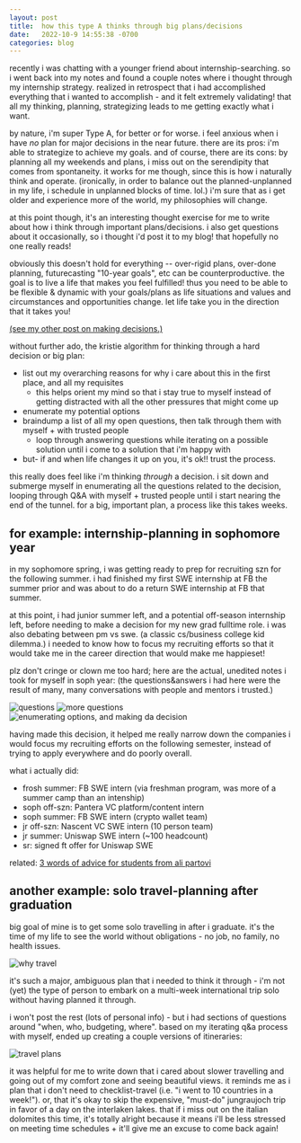 ```yaml
---
layout: post
title:  how this type A thinks through big plans/decisions
date:   2022-10-9 14:55:38 -0700
categories: blog
---
```


recently i was chatting with a younger friend about internship-searching. so i went back into my notes and found a couple notes where i thought through my internship strategy. realized in retrospect that i had accomplished everything that i wanted to accomplish - and it felt extremely validating! that all my thinking, planning, strategizing leads to me getting exactly what i want.

by nature, i'm super Type A, for better or for worse. i feel anxious when i have *no* plan for major decisions in the near future. there are its pros: i'm able to strategize to achieve my goals. and of course, there are its cons: by planning all my weekends and plans, i miss out on the serendipity that comes from spontaneity.
it works for me though, since this is how i naturally think and operate. (ironically, in order to balance out the planned-unplanned in my life, i schedule in unplanned blocks of time. lol.) i'm sure that as i get older and experience more of the world, my philosophies will change.

at this point though, it's an interesting thought exercise for me to write about how i think through important plans/decisions. i also get questions about it occasionally, so i thought i'd post it to my blog! that hopefully no one really reads!

obviously this doesn't hold for everything -- over-rigid plans, over-done planning, futurecasting "10-year goals", etc can be counterproductive. the goal is to live a life that makes you feel fulfilled! thus you need to be able to be flexible & dynamic with your goals/plans as life situations and values and circumstances and opportunities change. let life take you in the direction that it takes you!

[(see my other post on making decisions.)](https://kristiehuang.com/blog/2021/08/30/decisions.html)

without further ado, the kristie algorithm for thinking through a hard decision or big plan:
* list out my overarching reasons for why i care about this in the first place, and all my requisites
  * this helps orient my mind so that i stay true to myself instead of getting distracted with all the other pressures that might come up
* enumerate my potential options
* braindump a list of all my open questions, then talk through them with myself + with trusted people
  * loop through answering questions while iterating on a possible solution until i come to a solution that i'm happy with
* but- if and when life changes it up on you, it's ok!! trust the process.

this really does feel like i'm thinking *through* a decision. i sit down and submerge myself in enumerating all the questions related to the decision, looping through Q&A with myself + trusted people until i start nearing the end of the tunnel. for a big, important plan, a process like this takes weeks.

## for example: internship-planning in sophomore year
in my sophomore spring, i was getting ready to prep for recruiting szn for the following summer. i had finished my first SWE internship at FB the summer prior and was about to do a return SWE internship at FB that summer.

at this point, i had junior summer left, and a potential off-season internship left, before needing to make a decision for my new grad fulltime role. i was also debating between pm vs swe. (a classic cs/business college kid dilemma.) i needed to know how to focus my recruiting efforts so that it would take me in the career direction that would make me happieset!

plz don't cringe or clown me too hard; here are the actual, unedited notes i took for myself in soph year:
(the questions&answers i had here were the result of many, many conversations with people and mentors i trusted.)

![questions](/assets/blog/decisions-careerquestions1.png)
![more questions](/assets/blog/decisions-careerquestions2.png)
![enumerating options, and making da decision](/assets/blog/decisions-career.png)

having made this decision, it helped me really narrow down the companies i would focus my recruiting efforts on the following semester, instead of trying to apply everywhere and do poorly overall.

what i actually did:
* frosh summer: FB SWE intern (via freshman program, was more of a summer camp than an intenship)
* soph off-szn: Pantera VC platform/content intern
* soph summer: FB SWE intern (crypto wallet team)
* jr off-szn: Nascent VC SWE intern (10 person team)
* jr summer: Uniswap SWE intern (~100 headcount)
* sr: signed ft offer for Uniswap SWE

related: [3 words of advice for students from ali partovi](https://neo.substack.com/p/three-words-of-advice-every-student)


## another example: solo travel-planning after graduation
big goal of mine is to get some solo travelling in after i graduate. it's the time of my life to see the world without obligations - no job, no family, no health issues.

![why travel](/assets/blog/decisions-whytravel.png)

it's such a major, ambiguous plan that i needed to think it through - i'm not (yet) the type of person to embark on a multi-week international trip solo without having planned it through.

i won't post the rest (lots of personal info) - but i had sections of questions around "when, who, budgeting, where". based on my iterating q&a process with myself, ended up creating a couple versions of itineraries:

![travel plans](/assets/blog/decisions-travelplans.png)

it was helpful for me to write down that i cared about slower travelling and going out of my comfort zone and seeing beautiful views. it reminds me as i plan that i don't need to checklist-travel (i.e. "i went to 10 countries in a week!"). or, that it's okay to skip the expensive, "must-do" jungraujoch trip in favor of a day on the interlaken lakes. that if i miss out on the italian dolomites this time, it's totally alright because it means i'll be less stressed on meeting time schedules + it'll give me an excuse to come back again!